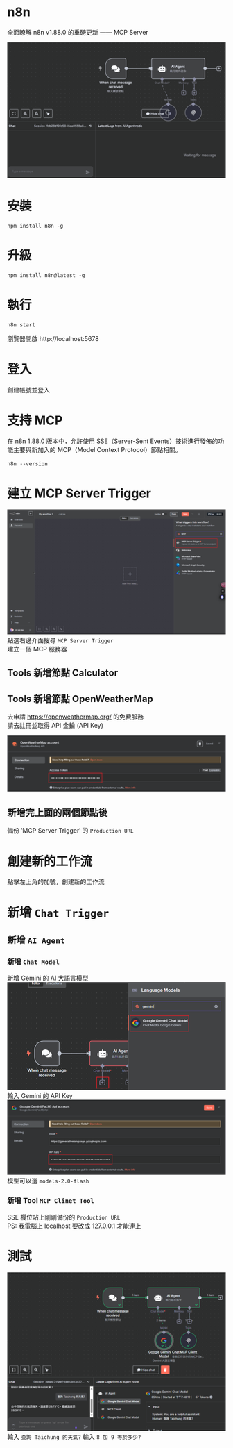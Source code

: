 # n8n
全面瞭解 n8n v1.88.0 的重磅更新 —— MCP Server

![MCP](./images/n8n.gif)

# 安裝
```shell
npm install n8n -g
```

# 升級
```shell
npm install n8n@latest -g
```

# 執行
```shell
n8n start
```
瀏覽器開啟 http://localhost:5678

# 登入
創建帳號並登入

# 支持 MCP
在 n8n 1.88.0 版本中，允許使用 SSE（Server-Sent Events）技術進行發佈的功能主要與新加入的 MCP（Model Context Protocol）節點相關。
```shell
n8n --version
```

# 建立 MCP Server Trigger
![MCP Server Trigger](./images/n8n01.png)
點選右邊介面搜尋 `MCP Server Trigger`  
建立一個 MCP 服務器  

## Tools 新增節點 Calculator

## Tools 新增節點 OpenWeatherMap
去申請 https://openweathermap.org/ 的免費服務  
請去註冊並取得 API 金鑰 (API Key)  

![OpenWeather](./images/n8n02.png)

## 新增完上面的兩個節點後
備份 ‵MCP Server Trigger‵ 的 `Production URL`  

# 創建新的工作流
點擊左上角的加號，創建新的工作流  

# 新增 `Chat Trigger`  
## 新增 `AI Agent`
### 新增 `Chat Model`
新增 Gemini 的 AI 大語言模型  
![Gemini](./images/n8n03.png)
輸入 Gemini 的 API Key  
![Gemini API Key](./images/n8n04.png)
模型可以選 `models-2.0-flash`
### 新增 Tool `MCP Clinet Tool`
SSE 欄位貼上剛剛備份的 `Production URL`  
PS: 我電腦上 localhost 要改成 127.0.0.1 才能連上  

# 測試
![測試](./images/n8n05.png)
輸入 `查詢 Taichung 的天氣?`
輸入 `8 加 9 等於多少?`


